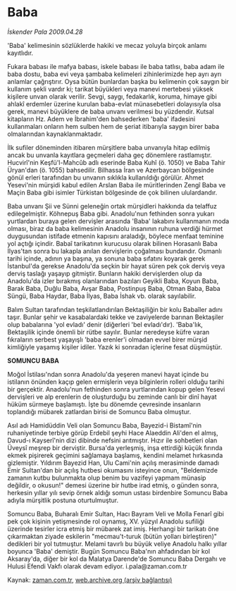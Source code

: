 # Baba

*İskender Pala 2009.04.28*

<tr><td class="metin" colspan="2" style="padding-top: 20px; padding-left: 5px; padding-right: 10px;">'Baba' kelimesinin sözlüklerde hakiki ve mecaz yoluyla birçok anlamı kayıtlıdır.</td></tr><tr><td class="metin" colspan="2" style="padding-top: 20px; padding-left: 5px; padding-right: 10px;"><p> Fukara babası ile mafya babası, iskele babası ile baba tatlısı, baba adam ile baba dostu, baba evi veya şambaba kelimeleri zihinlerimizde hep ayrı ayrı anlamlar çağrıştırır. Oysa bütün bunlardan başka bu kelimenin çok saygın bir kullanım şekli vardır ki; tarikat büyükleri veya manevi mertebesi yüksek kişilere unvan olarak verilir. Sevgi, saygı, fedakarlık, koruma, himaye gibi ahlakî erdemler üzerine kurulan baba-evlat münasebetleri dolayısıyla olsa gerek, manevi büyüklere de baba unvanı verilmesi bu yüzdendir. Kutsal kitapların Hz. Adem ve İbrahim'den bahsederken 'baba' ifadesini kullanmaları onların hem sulben hem de şeriat itibarıyla saygın birer baba olmalarından kaynaklanmaktadır. 
<p>İlk sufiler döneminden itibaren mürşitlere baba unvanıyla hitap edilmiş ancak bu unvanla kayıtlara geçmeleri daha geç dönemlere rastlamıştır. Hucvirî'nin Keşfü'l-Mahcûb adlı eserinde Baba Kuhî (ö. 1050) ve Baba Tahir Üryan'dan (ö. 1055) bahsedilir. Bilhassa İran ve Azerbaycan bölgesinde gönül erleri tarafından bu unvanın sıklıkla kullanıldığı görülür. Ahmet Yesevi'nin mürşidi kabul edilen Arslan Baba ile müritlerinden Zengî Baba ve Maçin Baba gibi isimler Türkistan bölgesinde de çok bilinen ululardandır. 
<p>Baba unvanı Şii ve Sünni geleneğin ortak mürşidleri hakkında da telaffuz edilegelmiştir. Köhnepuş Baba gibi. Anadolu'nun fethinden sonra yukarı yurtlardan buraya gelen dervişler arasında 'Baba' lakabını kullanmanın moda olması, biraz da baba kelimesinin Anadolu insanının ruhuna verdiği hürmet duygusundan istifade etmenin kapısını araladığı, böylece menfaat teminine yol açtığı içindir. Babaî tarikatının kurucusu olarak bilinen Horasanlı Baba İlyas'tan sonra bu lakapla anılan dervişlerin çoğalması bundandır. Osmanlı tarihi içinde, adının ya başına, ya sonuna baba sıfatını koyarak gerek İstanbul'da gerekse Anadolu'da seçkin bir hayat süren pek çok derviş veya derviş taslağı yaşayıp gitmiştir. Bunların hakiki dervişlerden olup da Anadolu'da izler bırakmış olanlarından bazıları Geyikli Baba, Koyun Baba, Barak Baba, Duğlu Baba, Avşar Baba, Postinpuş Baba, Otman Baba, Baba Süngü, Baba Haydar, Baba İlyas, Baba İshak vb. olarak sayılabilir.
<p>Balım Sultan tarafından teşkilatlandırılan Bektaşiliğin bir kolu Babaîler adını taşır. Bunlar şehir ve kasabalardaki tekke ve zaviyelerde barınan Bektaşiler olup babalarına 'yol evladı' denir (diğerleri 'bel evladı'dır). 'Baba'lık, Bektaşilik içinde önemli bir rütbe sayılır. Bunlar neredeyse küfre varan fıkraların serbest yaşayışlı 'baba erenler'i olmadan evvel birer mürşid kimliğiyle yaşamış kişiler idiler. Yazık ki sonradan içlerine fesat düşmüştür.
<p><b>SOMUNCU BABA</b>
<p>Moğol İstilası'ndan sonra Anadolu'da yeşeren manevi hayat içinde bu istilanın önünden kaçıp gelen ermişlerin veya bilginlerin rolleri olduğu tarihi bir gerçektir. Anadolu'nun fethinden sonra yurtlarından kopup gelen Yesevi dervişleri ve alp erenlerin de oluşturduğu bu zeminde canlı bir dinî hayat hüküm sürmeye başlamıştı. İşte bu dönemde çevresinde insanların toplandığı mübarek zatlardan birisi de Somuncu Baba olmuştur.
<p> Asıl adı Hamidüddin Veli olan Somuncu Baba, Bayezid-i Bistamî'nin ruhaniyetinde terbiye görüp Erdebil şeyhi Hace Alaeddin Ali'den el almış, Davud-ı Kayserî'nin dizi dibinde nefsini arıtmıştır. Hızır ile sohbetleri olan Üveysî meşrep bir derviştir. Bursa'da yerleşmiş, inşa ettirdiği küçük fırında ekmek pişirerek geçimini sağlamaya başlamış, kendini melamet hırkasında gizlemiştir. Yıldırım Bayezid Han, Ulu Cami'nin açılış merasiminde damadı Emir Sultan'dan bir açılış hutbesi okumasını isteyince onun, "Beldemizde zamanın kutbu bulunmakta olup benim bu vazifeyi yapmam münasip değildir, o okusun!" demesi üzerine bir hutbe irad etmiş, o günden sonra, herkesin yıllar yılı sevip örnek aldığı somun ustası birdenbire Somuncu Baba adıyla mürşitlik postuna oturtulmuştur. 
<p> Somuncu Baba, Buharalı Emir Sultan, Hacı Bayram Veli ve Molla Fenarî gibi pek çok kişinin yetişmesinde rol oynamış, XV. yüzyıl Anadolu sufiliği üzerinde tesirler icra etmiş bir mübarek zat imiş. Herhangi bir tarikatı öne çıkarmaktan ziyade eskilerin "mecmau't-turuk (bütün yolları birleştiren)" dedikleri bir yol tutmuştur. Melami tavırlı bu büyük veliye Anadolu halkı yıllar boyunca 'Baba' demiştir. Bugün Somuncu Baba'nın ahfadından bir kol Aksaray'da, diğer bir kol da Malatya Darende'de Somuncu Baba Dergahı ve Hulusi Efendi Vakfı olarak devam ediyor. i.pala@zaman.com.tr<br/></p></p></p></p></p></p></p></p></td></tr>

Kaynak: [zaman.com.tr](http://zaman.com.tr/yazar.do?yazino=842374), [web.archive.org (arşiv bağlantısı)](http://web.archive.org/web/20090705154935/http://www.zaman.com.tr:80/yazar.do?yazino=842374)
